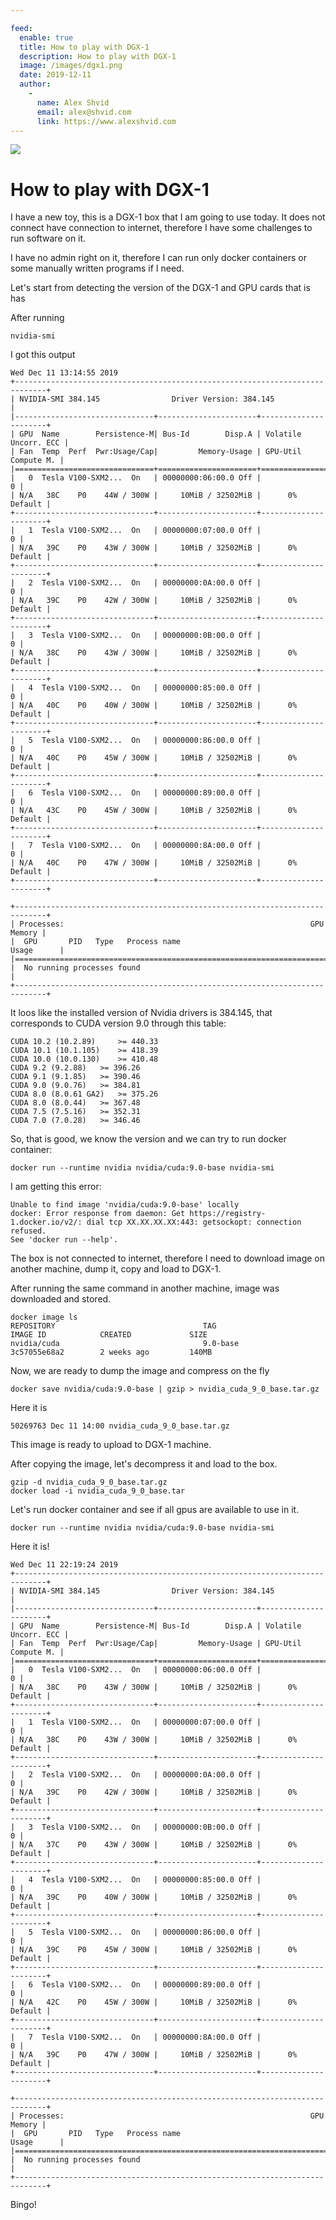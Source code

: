 ```yaml
---

feed:
  enable: true
  title: How to play with DGX-1
  description: How to play with DGX-1
  image: /images/dgx1.png
  date: 2019-12-11
  author:
    -
      name: Alex Shvid
      email: alex@shvid.com
      link: https://www.alexshvid.com
---
```


![](/images/dgx1.png)

# How to play with DGX-1

I have a new toy, this is a DGX-1 box that I am going to use today.
It does not connect have connection to internet, therefore I have some challenges to run software on it.

I have no admin right on it, therefore I can run only docker containers or some manually written programs if I need.

Let's start from detecting the version of the DGX-1 and GPU cards that is has

After running

```
nvidia-smi
```

I got this output

```
Wed Dec 11 13:14:55 2019       
+-----------------------------------------------------------------------------+
| NVIDIA-SMI 384.145                Driver Version: 384.145                   |
|-------------------------------+----------------------+----------------------+
| GPU  Name        Persistence-M| Bus-Id        Disp.A | Volatile Uncorr. ECC |
| Fan  Temp  Perf  Pwr:Usage/Cap|         Memory-Usage | GPU-Util  Compute M. |
|===============================+======================+======================|
|   0  Tesla V100-SXM2...  On   | 00000000:06:00.0 Off |                    0 |
| N/A   38C    P0    44W / 300W |     10MiB / 32502MiB |      0%      Default |
+-------------------------------+----------------------+----------------------+
|   1  Tesla V100-SXM2...  On   | 00000000:07:00.0 Off |                    0 |
| N/A   39C    P0    43W / 300W |     10MiB / 32502MiB |      0%      Default |
+-------------------------------+----------------------+----------------------+
|   2  Tesla V100-SXM2...  On   | 00000000:0A:00.0 Off |                    0 |
| N/A   39C    P0    42W / 300W |     10MiB / 32502MiB |      0%      Default |
+-------------------------------+----------------------+----------------------+
|   3  Tesla V100-SXM2...  On   | 00000000:0B:00.0 Off |                    0 |
| N/A   38C    P0    43W / 300W |     10MiB / 32502MiB |      0%      Default |
+-------------------------------+----------------------+----------------------+
|   4  Tesla V100-SXM2...  On   | 00000000:85:00.0 Off |                    0 |
| N/A   40C    P0    40W / 300W |     10MiB / 32502MiB |      0%      Default |
+-------------------------------+----------------------+----------------------+
|   5  Tesla V100-SXM2...  On   | 00000000:86:00.0 Off |                    0 |
| N/A   40C    P0    45W / 300W |     10MiB / 32502MiB |      0%      Default |
+-------------------------------+----------------------+----------------------+
|   6  Tesla V100-SXM2...  On   | 00000000:89:00.0 Off |                    0 |
| N/A   43C    P0    45W / 300W |     10MiB / 32502MiB |      0%      Default |
+-------------------------------+----------------------+----------------------+
|   7  Tesla V100-SXM2...  On   | 00000000:8A:00.0 Off |                    0 |
| N/A   40C    P0    47W / 300W |     10MiB / 32502MiB |      0%      Default |
+-------------------------------+----------------------+----------------------+
                                                                               
+-----------------------------------------------------------------------------+
| Processes:                                                       GPU Memory |
|  GPU       PID   Type   Process name                             Usage      |
|=============================================================================|
|  No running processes found                                                 |
+-----------------------------------------------------------------------------+
```

It loos like the installed version of Nvidia drivers is 384.145, that corresponds to CUDA version 9.0 through this table:

```
CUDA 10.2 (10.2.89) 	>= 440.33
CUDA 10.1 (10.1.105) 	>= 418.39
CUDA 10.0 (10.0.130) 	>= 410.48
CUDA 9.2 (9.2.88) 	>= 396.26
CUDA 9.1 (9.1.85) 	>= 390.46
CUDA 9.0 (9.0.76) 	>= 384.81
CUDA 8.0 (8.0.61 GA2) 	>= 375.26
CUDA 8.0 (8.0.44) 	>= 367.48
CUDA 7.5 (7.5.16) 	>= 352.31
CUDA 7.0 (7.0.28) 	>= 346.46
```

So, that is good, we know the version and we can try to run docker container:

```
docker run --runtime nvidia nvidia/cuda:9.0-base nvidia-smi
```

I am getting this error:

```
Unable to find image 'nvidia/cuda:9.0-base' locally
docker: Error response from daemon: Get https://registry-1.docker.io/v2/: dial tcp XX.XX.XX.XX:443: getsockopt: connection refused.
See 'docker run --help'.
```

The box is not connected to internet, therefore I need to download image on another machine, dump it, copy and load to DGX-1.

After running the same command in another machine, image was downloaded and stored.

```
docker image ls
REPOSITORY                                 TAG                      IMAGE ID            CREATED             SIZE
nvidia/cuda                                9.0-base                 3c57055e68a2        2 weeks ago         140MB
```

Now, we are ready to dump the image and compress on the fly

```
docker save nvidia/cuda:9.0-base | gzip > nvidia_cuda_9_0_base.tar.gz
```

Here it is
```
50269763 Dec 11 14:00 nvidia_cuda_9_0_base.tar.gz
```

This image is ready to upload to DGX-1 machine.

After copying the image, let's decompress it and load to the box.

```
gzip -d nvidia_cuda_9_0_base.tar.gz
docker load -i nvidia_cuda_9_0_base.tar
```

Let's run docker container and see if all gpus are available to use in it.

```
docker run --runtime nvidia nvidia/cuda:9.0-base nvidia-smi
```

Here it is!

```
Wed Dec 11 22:19:24 2019       
+-----------------------------------------------------------------------------+
| NVIDIA-SMI 384.145                Driver Version: 384.145                   |
|-------------------------------+----------------------+----------------------+
| GPU  Name        Persistence-M| Bus-Id        Disp.A | Volatile Uncorr. ECC |
| Fan  Temp  Perf  Pwr:Usage/Cap|         Memory-Usage | GPU-Util  Compute M. |
|===============================+======================+======================|
|   0  Tesla V100-SXM2...  On   | 00000000:06:00.0 Off |                    0 |
| N/A   38C    P0    43W / 300W |     10MiB / 32502MiB |      0%      Default |
+-------------------------------+----------------------+----------------------+
|   1  Tesla V100-SXM2...  On   | 00000000:07:00.0 Off |                    0 |
| N/A   38C    P0    43W / 300W |     10MiB / 32502MiB |      0%      Default |
+-------------------------------+----------------------+----------------------+
|   2  Tesla V100-SXM2...  On   | 00000000:0A:00.0 Off |                    0 |
| N/A   39C    P0    42W / 300W |     10MiB / 32502MiB |      0%      Default |
+-------------------------------+----------------------+----------------------+
|   3  Tesla V100-SXM2...  On   | 00000000:0B:00.0 Off |                    0 |
| N/A   37C    P0    43W / 300W |     10MiB / 32502MiB |      0%      Default |
+-------------------------------+----------------------+----------------------+
|   4  Tesla V100-SXM2...  On   | 00000000:85:00.0 Off |                    0 |
| N/A   39C    P0    40W / 300W |     10MiB / 32502MiB |      0%      Default |
+-------------------------------+----------------------+----------------------+
|   5  Tesla V100-SXM2...  On   | 00000000:86:00.0 Off |                    0 |
| N/A   39C    P0    45W / 300W |     10MiB / 32502MiB |      0%      Default |
+-------------------------------+----------------------+----------------------+
|   6  Tesla V100-SXM2...  On   | 00000000:89:00.0 Off |                    0 |
| N/A   42C    P0    45W / 300W |     10MiB / 32502MiB |      0%      Default |
+-------------------------------+----------------------+----------------------+
|   7  Tesla V100-SXM2...  On   | 00000000:8A:00.0 Off |                    0 |
| N/A   39C    P0    47W / 300W |     10MiB / 32502MiB |      0%      Default |
+-------------------------------+----------------------+----------------------+
                                                                               
+-----------------------------------------------------------------------------+
| Processes:                                                       GPU Memory |
|  GPU       PID   Type   Process name                             Usage      |
|=============================================================================|
|  No running processes found                                                 |
+-----------------------------------------------------------------------------+
```

Bingo!
